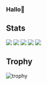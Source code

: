 ### Hallo👋

## Stats
![](http://github-profile-summary-cards.vercel.app/api/cards/profile-details?username=taro0884&theme=gruvbox)
![](http://github-profile-summary-cards.vercel.app/api/cards/repos-per-language?username=taro0884&theme=gruvbox)
![](http://github-profile-summary-cards.vercel.app/api/cards/most-commit-language?username=taro0884&theme=gruvbox)
![](http://github-profile-summary-cards.vercel.app/api/cards/stats?username=taro0884&theme=gruvbox)
![](http://github-profile-summary-cards.vercel.app/api/cards/productive-time?username=taro0884&theme=gruvbox&utcOffset=9)

## Trophy
![trophy](https://github-profile-trophy.vercel.app/?username=taro0884&theme=gruvbox)
<!--

![](https://raw.githubusercontent.com/taro0884/taro0884/output/github-contribution-grid-snake.svg)


**taro0884/taro0884** is a ✨ _special_ ✨ repository because its `README.md` (this file) appears on your GitHub profile.

Here are some ideas to get you started:

- 🔭 I’m currently working on ...
- 🌱 I’m currently learning ...
- 👯 I’m looking to collaborate on ...
- 🤔 I’m looking for help with ...
- 💬 Ask me about ...
- 📫 How to reach me: ...
- 😄 Pronouns: ...
- ⚡ Fun fact: ...
-->
